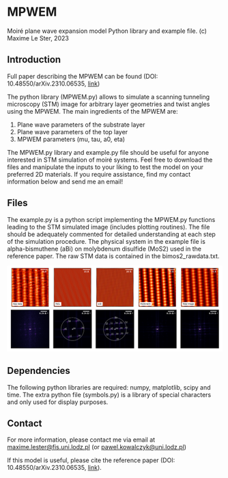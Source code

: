 # MPWEM
Moiré plane wave expansion model
Python library and example file.
(c) Maxime Le Ster, 2023

## Introduction

Full paper describing the MPWEM can be found (DOI: 10.48550/arXiv.2310.06535, <a href="https://https://arxiv.org/abs/2310.06535" target="_blank">link</a>)

The python library (MPWEM.py) allows to simulate a scanning tunneling microscopy (STM) image for arbitrary layer geometries and twist angles using the MPWEM.
The main ingredients of the MPWEM are:

1) Plane wave parameters of the substrate layer
2) Plane wave parameters of the top layer
3) MPWEM parameters (mu, tau, a0, eta)

The MPWEM.py library and example.py file should be useful for anyone interested in STM simulation of moiré systems. Feel free to download the files and manipulate the inputs to your liking to test the model on your preferred 2D materials. If you require assistance, find my contact information below and send me an email!

## Files 

The example.py is a python script implementing the MPWEM.py functions leading to the STM simulated image (includes plotting routines). The file should be adequately commented for detailed understanding at each step of the simulation procedure. The physical system in the example file is alpha-bismuthene (aBi) on molybdenum disulfide (MoS2) used in the reference paper. The raw STM data is contained in the bimos2_rawdata.txt.

![figure](figure.png)

## Dependencies

The following python libraries are required: numpy, matplotlib, scipy and time. The extra python file (symbols.py) is a library of special characters and only used for display purposes.

## Contact

For more information, please contact me via email at maxime.lester@fis.uni.lodz.pl (or pawel.kowalczyk@uni.lodz.pl)

If this model is useful, please cite the reference paper (DOI: 10.48550/arXiv.2310.06535, <a href="https://https://arxiv.org/abs/2310.06535" target="_blank">link</a>).

